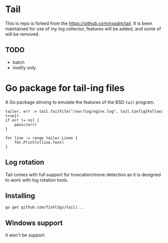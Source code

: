 # Tail

This is repo is forked from the https://github.com/nxadm/tail.
It is been maintained for use of my log collector, 
features will be added, and some of will be removed.  

## TODO
- batch
- inotify only

# Go package for tail-ing files

A Go package striving to emulate the features of the BSD `tail` program.

```
tailer, err := tail.TailFile("/var/log/nginx.log", tail.Config{Follow: true})
if err != nil {
    panic(err)
}

for line := range tailer.Lines {
    fmt.Println(line.Text)
}
```

## Log rotation

Tail comes with full support for truncation/move detection as it is
designed to work with log rotation tools.

## Installing
```shell script
go get github.com/f1shl3gs/tail/...
```

## Windows support
it won't be support